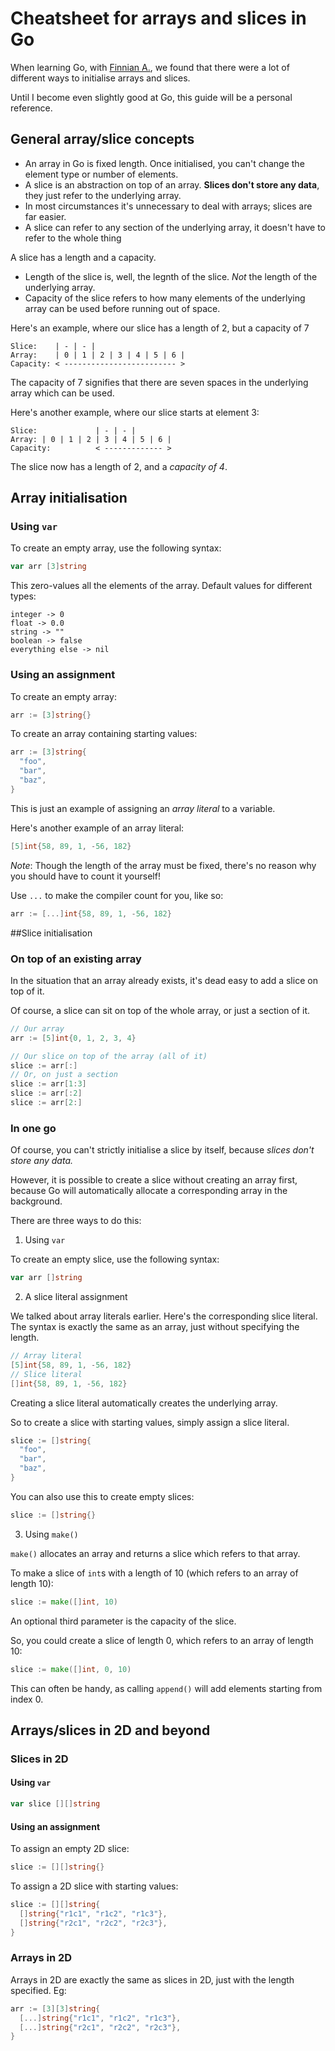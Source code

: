 # Cheatsheet for arrays and slices in Go
When learning Go, with [Finnian A.](https://github.com/developius), we found that there were a lot of different ways to initialise arrays and slices.

Until I become even slightly good at Go, this guide will be a personal reference.

## General array/slice concepts
* An array in Go is fixed length. Once initialised, you can't change the element type or number of elements.
* A slice is an abstraction on top of an array. __Slices don't store any data__, they just refer to the underlying array.
* In most circumstances it's unnecessary to deal with arrays; slices are far easier.
* A slice can refer to any section of the underlying array, it doesn't have to refer to the whole thing

A slice has a length and a capacity.
* Length of the slice is, well, the legnth of the slice. _Not_ the length of the underlying array.
* Capacity of the slice refers to how many elements of the underlying array can be used before running out of space.

Here's an example, where our slice has a length of 2, but a capacity of 7
```
Slice:    | - | - |
Array:    | 0 | 1 | 2 | 3 | 4 | 5 | 6 |
Capacity: < ------------------------- >
```
The capacity of 7 signifies that there are seven spaces in the underlying array which can be used.

Here's another example, where our slice starts at element 3:
```
Slice:             | - | - |
Array: | 0 | 1 | 2 | 3 | 4 | 5 | 6 |
Capacity:          < ------------- >
```
The slice now has a length of 2, and a _capacity of 4_.

## Array initialisation
### Using `var`
To create an empty array, use the following syntax:
```go
var arr [3]string
```
This zero-values all the elements of the array.
Default values for different types:
```
integer -> 0
float -> 0.0
string -> ""
boolean -> false
everything else -> nil
```
### Using an assignment
To create an empty array:
```go
arr := [3]string{}
```
To create an array containing starting values:
```go
arr := [3]string{
  "foo",
  "bar",
  "baz",
}
```
This is just an example of assigning an _array literal_ to a variable.

Here's another example of an array literal:
```go
[5]int{58, 89, 1, -56, 182}
```
*Note*: Though the length of the array must be fixed, there's no reason why you should have to count it yourself!

Use `...` to make the compiler count for you, like so:
```go
arr := [...]int{58, 89, 1, -56, 182}
```

##Slice initialisation
### On top of an existing array
In the situation that an array already exists, it's dead easy to add a slice on top of it.

Of course, a slice can sit on top of the whole array, or just a section of it.
```go
// Our array
arr := [5]int{0, 1, 2, 3, 4}

// Our slice on top of the array (all of it)
slice := arr[:]
// Or, on just a section
slice := arr[1:3]
slice := arr[:2]
slice := arr[2:]
```
### In one go
Of course, you can't strictly initialise a slice by itself, because *slices don't store any data.*

However, it is possible to create a slice without creating an array first, because Go will automatically allocate a corresponding array in the background.

There are three ways to do this:
1. Using `var`

  To create an empty slice, use the following syntax:
  ```go
  var arr []string
  ```
2. A slice literal assignment

  We talked about array literals earlier. Here's the corresponding slice literal. The syntax is exactly the same as an array, just without specifying the length.
  ```go
  // Array literal
  [5]int{58, 89, 1, -56, 182}
  // Slice literal
  []int{58, 89, 1, -56, 182}
  ```
  Creating a slice literal automatically creates the underlying array.

  So to create a slice with starting values, simply assign a slice literal.
  ```go
  slice := []string{
    "foo",
    "bar",
    "baz",
  }
  ```
  You can also use this to create empty slices:
  ```go
  slice := []string{}
  ```
3. Using `make()`

  `make()` allocates an array and returns a slice which refers to that array.

  To make a slice of `int`s with a length of 10 (which refers to an array of length 10):
  ```go
  slice := make([]int, 10)
  ```
  An optional third parameter is the capacity of the slice.

  So, you could create a slice of length 0, which refers to an array of length 10:
  ```go
  slice := make([]int, 0, 10)
  ```
  This can often be handy, as calling `append()` will add elements starting from index 0.
## Arrays/slices in 2D and beyond
### Slices in 2D
#### Using `var`
```go
var slice [][]string
```
#### Using an assignment
To assign an empty 2D slice:
```go
slice := [][]string{}
```
To assign a 2D slice with starting values:
```go
slice := [][]string{
  []string{"r1c1", "r1c2", "r1c3"},
  []string{"r2c1", "r2c2", "r2c3"},
}
```
### Arrays in 2D
Arrays in 2D are exactly the same as slices in 2D, just with the length specified.
Eg:
```go
arr := [3][3]string{
  [...]string{"r1c1", "r1c2", "r1c3"},
  [...]string{"r2c1", "r2c2", "r2c3"},
}
```

